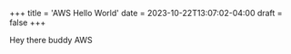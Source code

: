+++
title = 'AWS Hello World'
date = 2023-10-22T13:07:02-04:00
draft = false
+++

Hey there buddy AWS